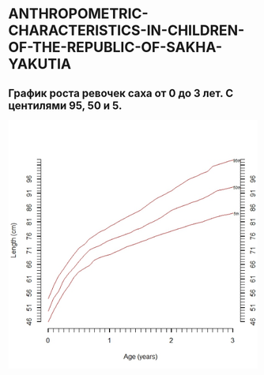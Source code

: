 # ANTHROPOMETRIC-CHARACTERISTICS-IN-CHILDREN-OF-THE-REPUBLIC-OF-SAKHA-YAKUTIA

## График роста ревочек саха от 0 до 3 лет. С центилями 95, 50 и 5.
![Иллюстрация к проекту](https://github.com/LyonyaZhozhikov/ANTHROPOMETRIC-CHARACTERISTICS-IN-CHILDREN-OF-THE-REPUBLIC-OF-SAKHA-YAKUTIA-/blob/IvanovaMarina/images/%D1%80%D0%BE%D1%81%D1%82%20%D0%B4%D0%B5%D0%B2%D0%BE%D1%87%D0%B5%D0%BA%20%D1%81%D0%B0%D1%85%D0%B0%200-3%D0%B3%20%D0%98%D0%9C.jpeg)

